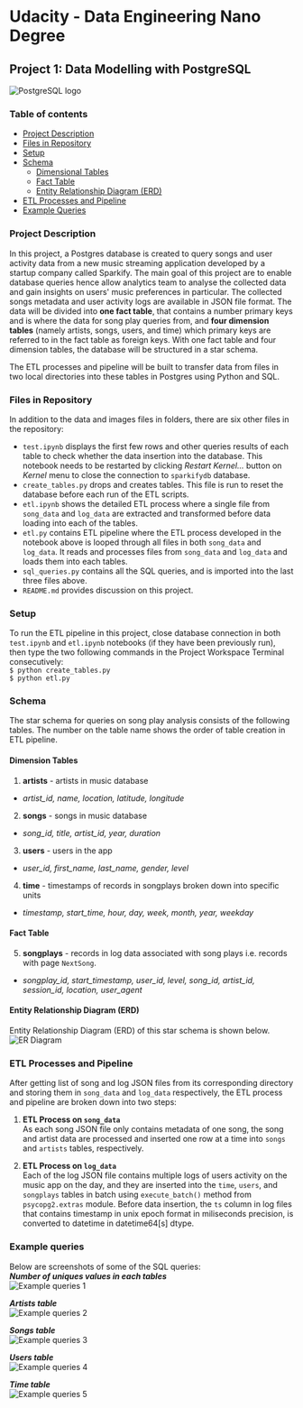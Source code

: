 # Udacity - Data Engineering Nano Degree

## Project 1: Data Modelling with PostgreSQL

![PostgreSQL logo](./images/postgres_logo.jpg "PostgreSQL logo")

### Table of contents

* [Project Description](#project-description)
* [Files in Repository](#files-in-repository)
* [Setup](#setup)
* [Schema](#schema)
    *   [Dimensional Tables](#dimensional-tables)
    *   [Fact Table](#fact-table)
    *   [Entity Relationship Diagram (ERD)](#erd)
* [ETL Processes and Pipeline](#etl)
* [Example Queries](#example-queries)

<div id="project-description"></div>

### Project Description
In this project, a Postgres database is created to query songs and user
activity data from a new music streaming application developed by a
startup company called Sparkify. The main goal of this project are to
enable database queries hence allow analytics team to analyse the
collected data and gain insights on users' music preferences in
particular. The collected songs metadata and user activity logs are
available in JSON file format. The data will be divided into **one fact
table**, that contains a number primary keys and is where the data for
song play queries from, and **four dimension tables** (namely artists,
songs, users, and time) which primary keys are referred to in the fact
table as foreign keys. With one fact table and four dimension tables,
the database will be structured in a star schema.

The ETL processes and pipeline will be built to transfer data from files
in two local directories into these tables in Postgres using Python and
SQL.

<div id="files-in-repository"></div>

### Files in Repository
In addition to the data and images files in folders, there are six other
files in the repository:

* `test.ipynb` displays the first few rows and other queries results of each table
    to check whether the data insertion into the database. This notebook
    needs to be restarted by clicking *Restart Kernel...* button on
    *Kernel* menu to close the connection to `sparkifydb` database.
* `create_tables.py` drops and creates tables. This file is run to reset the database
    before each run of the ETL scripts.
* `etl.ipynb` shows the detailed ETL process where a single file from `song_data`
    and `log_data` are extracted and transformed before data loading into each of the
    tables.
* `etl.py` contains ETL pipeline where the ETL process developed in the notebook above is
    looped through all files in both `song_data` and `log_data`.
    It reads and processes files from `song_data` and `log_data` and loads
    them into each tables.
* `sql_queries.py` contains all the SQL queries, and is imported into the last three
    files above.
* `README.md` provides discussion on this project.

<div id="setup"></div>

### Setup
To run the ETL pipeline in this project, close database connection in
both
`test.ipynb` and `etl.ipynb` notebooks (if they have been previously run), then type the two
following commands in the Project Workspace Terminal consecutively: <br>
`$ python create_tables.py` <br>
`$ python etl.py`

<div id="schema"></div>

### Schema
The star schema for queries on song play analysis consists of the
following tables. The number on the table name shows the order of table
creation in ETL pipeline.

<div id="dimensional-tables"></div>

#### Dimension Tables

1.  **artists** - artists in music database
  * _artist_id, name, location, latitude, longitude_

2.  **songs** - songs in music database
  * _song_id, title, artist_id, year, duration_

3.  **users** - users in the app
  *   _user_id, first_name, last_name, gender, level_

4.  **time** - timestamps of records in songplays broken down into specific units
  *   _timestamp, start_time, hour, day, week, month, year, weekday_

<div id="fact-table"></div>

#### Fact Table

5.  **songplays** - records in log data associated with song plays i.e. records with page
    `NextSong`.
  *   _songplay_id, start_timestamp, user_id, level, song_id, artist_id, session_id, location, user_agent_

<div id="erd"></div>

#### Entity Relationship Diagram (ERD)
Entity Relationship Diagram (ERD) of this star schema is shown below.<br>
![ER Diagram](./images/p1_sparkify_erd.png "ER Diagram")

<div id="etl"></div>

### ETL Processes and Pipeline
After getting list of song and log JSON files from its corresponding directory and storing them in
`song_data` and `log_data` respectively, the ETL process and pipeline are broken down into two steps:

1.  **ETL Process on `song_data`**<br>
    As each song JSON file only contains metadata of one song, the song
    and artist data are processed and inserted one row at a time into
    `songs` and `artists` tables, respectively.

2.  **ETL Process on `log_data`**<br>
    Each of the log JSON file contains multiple logs of users activity on the music app on the day, and they are inserted into
    the `time`, `users`,  and `songplays` tables in batch using `execute_batch()` method from `psycopg2.extras` module.
    Before data insertion, the `ts` column in log files that contains timestamp in unix epoch format in miliseconds precision,
    is converted to datetime in datetime64[s] dtype.

<div id="example-queries"></div>

### Example queries

Below are screenshots of some of the SQL queries:<br>
***Number of uniques values in each tables***<br>
![Example queries 1](./images/unique_rows.png "Unique rows in sparkifydb database")

***Artists table***<br>
![Example queries 2](./images/artists_example.png "Sample of artists table")

***Songs table***<br>
![Example queries 3](./images/songs_example.png "Sample of songs table")

***Users table***<br>
![Example queries 4](./images/users_example.png "Sample of users table")

***Time table***<br>
![Example queries 5](./images/time_example.png "Sample of time table")
